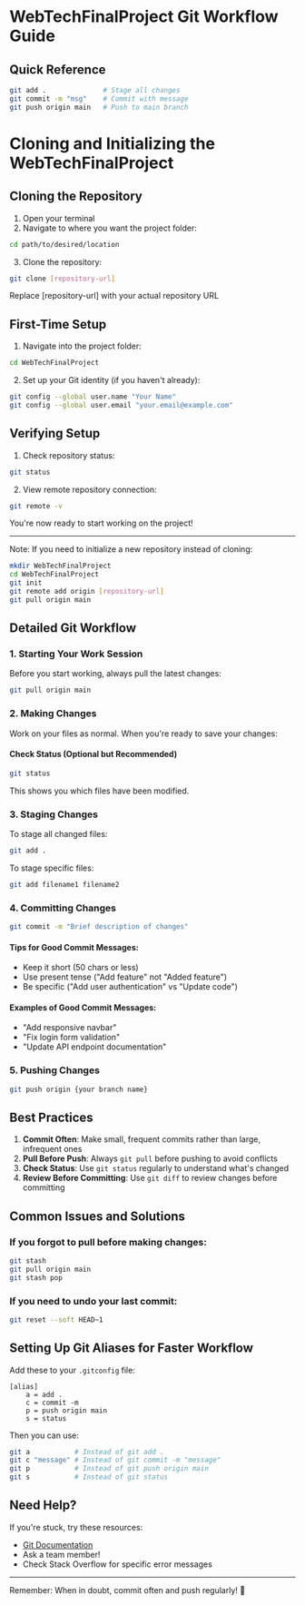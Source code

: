 # WebTechFinalProject Git Workflow Guide

## Quick Reference

```bash
git add .              # Stage all changes
git commit -m "msg"    # Commit with message
git push origin main   # Push to main branch
```

# Cloning and Initializing the WebTechFinalProject

## Cloning the Repository

1. Open your terminal
2. Navigate to where you want the project folder:
```bash
cd path/to/desired/location
```

3. Clone the repository:
```bash
git clone [repository-url]
```
Replace [repository-url] with your actual repository URL

## First-Time Setup

1. Navigate into the project folder:
```bash
cd WebTechFinalProject
```

2. Set up your Git identity (if you haven't already):
```bash
git config --global user.name "Your Name"
git config --global user.email "your.email@example.com"
```

## Verifying Setup

1. Check repository status:
```bash
git status
```

2. View remote repository connection:
```bash
git remote -v
```

You're now ready to start working on the project!

---

Note: If you need to initialize a new repository instead of cloning:
```bash
mkdir WebTechFinalProject
cd WebTechFinalProject
git init
git remote add origin [repository-url]
git pull origin main
```

## Detailed Git Workflow

### 1. Starting Your Work Session

Before you start working, always pull the latest changes:

```bash
git pull origin main
```

### 2. Making Changes

Work on your files as normal. When you're ready to save your changes:

#### Check Status (Optional but Recommended)
```bash
git status
```
This shows you which files have been modified.

### 3. Staging Changes

To stage all changed files:
```bash
git add .
```

To stage specific files:
```bash
git add filename1 filename2
```

### 4. Committing Changes

```bash
git commit -m "Brief description of changes"
```

#### Tips for Good Commit Messages:
- Keep it short (50 chars or less)
- Use present tense ("Add feature" not "Added feature")
- Be specific ("Add user authentication" vs "Update code")

#### Examples of Good Commit Messages:
- "Add responsive navbar"
- "Fix login form validation"
- "Update API endpoint documentation"

### 5. Pushing Changes

```bash
git push origin {your branch name}
```

## Best Practices

1. **Commit Often**: Make small, frequent commits rather than large, infrequent ones
2. **Pull Before Push**: Always `git pull` before pushing to avoid conflicts
3. **Check Status**: Use `git status` regularly to understand what's changed
4. **Review Before Committing**: Use `git diff` to review changes before committing

## Common Issues and Solutions

### If you forgot to pull before making changes:
```bash
git stash
git pull origin main
git stash pop
```

### If you need to undo your last commit:
```bash
git reset --soft HEAD~1
```

## Setting Up Git Aliases for Faster Workflow

Add these to your `.gitconfig` file:

```
[alias]
    a = add .
    c = commit -m
    p = push origin main
    s = status
```

Then you can use:
```bash
git a           # Instead of git add .
git c "message" # Instead of git commit -m "message"
git p           # Instead of git push origin main
git s           # Instead of git status
```

## Need Help?

If you're stuck, try these resources:
- [Git Documentation](https://git-scm.com/doc)
- Ask a team member!
- Check Stack Overflow for specific error messages

---

Remember: When in doubt, commit often and push regularly! 🚀
